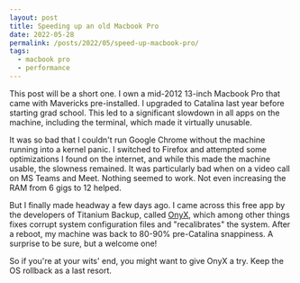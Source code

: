 ```yaml
---
layout: post
title: Speeding up an old Macbook Pro
date: 2022-05-28
permalink: /posts/2022/05/speed-up-macbook-pro/
tags:
  - macbook pro
  - performance
---
```


This post will be a short one. I own a mid-2012 13-inch Macbook Pro that came with Mavericks pre-installed. I upgraded to Catalina last year before starting grad school. This led to a significant slowdown in all apps on the machine, including the terminal, which made it virtually unusable.

It was so bad that I couldn't run Google Chrome without the machine running into a kernel panic. I switched to Firefox and attempted some optimizations I found on the internet, and while this made the machine usable, the slowness remained. It was particularly bad when on a video call on MS Teams and Meet. Nothing seemed to work. Not even increasing the RAM from 6 gigs to 12 helped.

But I finally made headway a few days ago. I came across this free app by the developers of Titanium Backup, called [OnyX](https://www.titanium-software.fr/en/onyx.html), which among other things fixes corrupt system configuration files and "recalibrates" the system. After a reboot, my machine was back to 80-90% pre-Catalina snappiness. A surprise to be sure, but a welcome one!

So if you're at your wits' end, you might want to give OnyX a try. Keep the OS rollback as a last resort.
